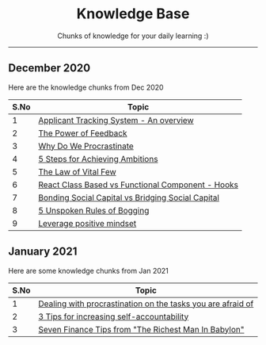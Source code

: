 <h1 align="center">Knowledge Base</h1>

<p align="center">Chunks of knowledge for your daily learning :)</p>

***

## December 2020

Here are the knowledge chunks from Dec 2020

| S.No   |      Topic      |
|--------|-----------------|
| 1      | [Applicant Tracking System - An overview](./Dec2020/1/) | 
| 2      | [The Power of Feedback](./Dec2020/2/) | 
| 3      | [Why Do We Procrastinate](./Dec2020/3/) |
| 4      | [5 Steps for Achieving Ambitions](./Dec2020/4/) |
| 5      | [The Law of Vital Few](./Dec2020/5/) |
| 6      | [React Class Based vs Functional Component - Hooks](./Dec2020/6/) |
| 7      | [Bonding Social Capital vs Bridging Social Capital](./Dec2020/7/) |
| 8      | [5 Unspoken Rules of Bogging](./Dec2020/8/) |
| 9      | [Leverage positive mindset](./Dec2020/9/) |

## January 2021

Here are some knowledge chunks from Jan 2021

| S.No   |      Topic      |
|--------|-----------------|
| 1      | [Dealing with procrastination on the tasks you are afraid of](./Jan2021/1/) |
| 2      | [3 Tips for increasing self-accountability](./Jan2021/2/) |
| 3      | [Seven Finance Tips from "The Richest Man In Babylon"](./Jan2021/3/) |